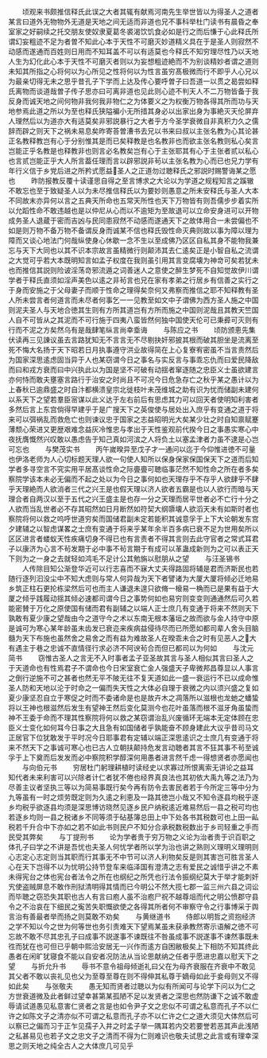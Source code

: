 <!-- { "loadSidebar": true } -->
　　顷观来书颇推信释氏此误之大者其辄有献焉河南先生举世皆以为得圣人之道者某言曰道外无物物外无道是天地之间无适而非道也兄不事科举杜门读书有晨昏之奉室家之好嗣续之托交朋友使奴隶夏葛冬裘渴饮饥食必如是行之而后慊于心此释氏所谓幻妄粗迹不足为者曽不知此心本于天性不可磨灭妙道精义具在于是圣人则寂然不动感而遂通而百姓则日用而不知耳盖不可以有适莫也今释氏不知穷理尽性乃以天地人生为幻化此心本于天性不可磨灭者则以为妄想粗迹絶而不为别谈精妙者谓之道则未知其所指之心将何以为心所见之性将何以为性言虽穷髙极微而行不即乎人心兄以为最亲切得无未之思乎昔孔子下学而上达及传心要呼曽子曰吾道一以贯之曷尝如释氏离物而谈道哉曽子传子思亦曰可离非道也见此则心迹不判天人不二万物皆备于我反身而诚天地之间何物非我何我非物仁之为体要义之为权衡万物各得其所而功与天地参焉此道之所以为至也释氏狭隘褊小无所措其身必以出家出身为事絶灭天伦屏弃人理然后以为道亦大有适莫矣非邪説暴行之大者乎方今圣学衰微自非真积力久之儒辞而辟之则天下之祸未易息矣昨寄荅曽漕书去兄以书来曰叔以主张名教为心其论甚正名教释教岂有心于分别惟其是而已矣释教是也名教非也而欲主张名教则私心矣言岂能正乎名教是也释教非也则言必名教矣岂有心于主张耶其有心于主张者贰以私心也言贰岂能正乎大人所言葢任理而言以辟邪説非茍以主张名教为心而已也兄力学有年行义信于乡党后进之所矜式愿益圣人之正道勿过聴释氏之邪説时赐警诲某之愿也
　　昨防报教反覆十读谨思自得之至言博求之大论以为学道之规程知言之蹊辙不敢忘也至于致疑圣人以为未尽推信释氏以为要妙则愚意之所未安释氏与圣人大本不同故末亦异何以言之五典天所命也五常天所性也天下万物皆有则吾儒步步着实所以允蹈性命不敢违越也是以仲尼从心而以不逾矩为至故退可以立命安身进可以开物成务圣人退蔵于密而吉凶与民同患寂然不动感而遂通天下之故体用合一未尝偏也不如是则万物不备万物不备谓反身而诚某不信也释氏毁性命灭典则故以事为障以理为障而又谈心地法门何哉纵使身心休歇一念不生以至成佛乃区区自私其身不能物我兼忘与天下大同也以其不识本宗故言虽精微行则颠沛其去仁逺矣正是小智自私之流谓之大觉可乎若大本既明知言如孟子权度在我则虽引用其言变腐壊为神竒可矣若犹未也而推信其説则险诐淫荡竒邪流遁之词善迷人之意使之醉生梦死不自知觉故伊川谓学者于释氏直须如淫声美色以逺之非茍言也兄在家有孝弟之行居乡有信善之实行之于身而安施之于父母妻子而顺于性命之理得矣奈何又弗察而推信之耶不知释教有圣人所未尝言者何道言而未尽者何事乞一一见教至如文中子谓佛为西方圣人施之中国则泥夫圣人与天地合徳其生则有方所其道岂有方所而施之中国则泥哉且其教天竺国人自不可皆从之其泥而不可行施于四夷八蛮皆然何独中国使天伦可已秉彛可灭则有行而不泥之方矣然乌有是哉肆笔纵言尚幸埀诲
　　与陈应之书
　　顷防颁恵先集伏读再三见諌议虽去言路犹知无不言言无不尽剔抉奸邪披其根而破其胆坐是流离至死不悔大名扬于天下昭若日月执事遵守洪业故得简在上心复寮宥密虽不当言责然后为国家深思逺虑固当异于人也某窃谓今日之事名与实反言与事乖忘仇而曰爱民降敌而曰和戎方衰而曰中兴执此以为国是坚不可破有动揺者窜逐随之忠臣义士虽欲建言亦何恃而敢夫壅塞言路行于治安之时尚且不可况今日危急存亡之秋乎某之愚计以为上春秋已逾鼎盛之时自汴都横溃皇宗北徙枝叶未茂维城之助有识为忧而储副未建何以系天下之望若羣臣宻谋以此义达于左右前后有思虑其力可以回天者使明知利害者多然后言上东宫倘得早建乎于是广搜天下之英俊使与居处出入庶乎有变通之道于将来可以弭祸乱而救危亡也则谏议忠于国家之志益昭明光大矣某少壮之时自知禀赋蹇薄颓心荣进又更歴艰难念益灰冷惟忠与孝出于天性鉴观前代揆今日之事愚实寒心中夜抚膺慨然兴叹敢以愚虑告于知己真如河滨之人将负土以塞孟津者力虽不逮是心岂可忘也
　　与樊茂实书
　　丙午嵗暌异至戊子才一通问以迄于今仰惟进徳不可量也伊洛老师为人心切标题天理人欲一句使人知所以保身保家保国保天下之道而后知学者多寻空言不究实用平居髙谈性命之际亹亹可聴临事茫然不知性命之所在者多矣察院学该本未必无偏而不起之处以为今日之事何如也天理存乎不存乎人欲肆乎不肆乎天理絶而人欲消者三代之兴王是也假天理以济人欲者五霸是也以人欲行而暗与天理合者自两汉以至于五代之兴王盛主是也存一分之天理而居平世者必不亡行十分之人欲而当乱世者必不存其昭然如日月断然如符契大纲隳壊人欲滔天未有如斯时者也察院将何以救之呜呼世道穷矣而国储君副未定若能积其诚意孚于上下大论朝发东宫夕建辅之以智虑谋畧之士庶有变通于将来乎某年余半百多病已衰不足为世用矣所以区区进言者蝼蚁天性疾痛切身不得已也有言责者不得其言则去此守官者之常式耳君子以康济为心言不茍发期于必中事不茍言期于有成可以革蛊成新则为之可以表正天下则为之一身之去就轻如鸿毛不足计公其勉旃以慰朋从之望
　　与汪圣锡书
　　人传除目知公渐登华近可以行志喜而不寐大丈夫得路固将辅是君而济斯民也若随行逐列汩没尘中不知大虑则与常人何异哉为天下者譬诸为大厦大厦将倾必迁地易乡筑正柱石更抡栋梁然后可也而主人谦退未遑只欲脩一榱易一桷而已是果有益于大厦之倾乎践履动揺其倾必速都司谓今日之事势何如也易穷则变变则通通然后可久若能密賛于万化之原使国有储而君有副辅之以端人正士庶几有变通于将来不然则天下孰敢有夏少康之望哉由今之道守今之术以东南无根本藩垣之故而欲与金人持守中原是诚可为寒心某年龄虽未齿发已衰迩来疾病益侵待尽而已所愿如都司辈人舍头目脑髓为天下布施也虽然舍之易舍之而有益为难故圣人在暌乖未合之时有见恶人之大有遇主于巷之忠诚不直情径行求必济不阿谀茍合而但已都司以为何如
　　与沈元简书
　　窃惟古圣人之言无不入时事者孟子亚圣故其言与圣人相似其言曰圣人之于天道命也有性焉君子不谓命也今日宋室衰亡金人强盛天子卑微邦昌尊显以人事言之倒行逆施不可之甚者也然无平不陂无往不复天道如此一盛一衰运行不已以成命惟圣人防和天地以沦于时命之一偏而失天性之大体必自理于衰微之内以须兴盛之复如夏少康坚忍自立于寒促之时而不委诸命是也是故卉木之凋落所以滋根也龙虵之蟠蛰将以王神也根滋然后发生有望神王然后变化莫测今也花叶虽落而根不滋牙角虽蛰而神不王委于命而不理其性察院将何以救之某窃谓治乱兴废循环无端本无定体顾在忠臣义士变化如何耳今日事之大且急有如国储者乎孰能奋不顾身建此大议乎昔司马文正居官下位犹敢发于平时况今日耶事君有定辅以端正深思逺识之士庶几有变通于将来不然天下之事诚可寒心也已古人立朝扶颠持危发言动聴者其言不狂其事不茍至诚孚于上下奠而后发发而必中察院积学醇深何用愚者进言然千虑一得想贤者亦愿闻也
　　与向伯元书
　　穷居杜门躬理耕植时读经史以求寡过所恨离索无讲论之益耳知代者未来利害可以兴除者计仁者犹不倦也经界真良法也其初依大禹九等之法乃为尽善主议者坚执三等以为简易事既行矣今再有防令去害民者若于今所定三等中分为九等虽有一时之烦劳既定则为久逺之利恵及一路其徳岂小哉又不知令逐县均税乎逐乡均税乎欲逐县均须是深思博访晓然见逐乡民户纳税逺近难易然后一县之税可均也若逐乡均则一县之税诸乡不同等须于砧基簿总田上中下处各书其税数可也上田一畆税若千升合中下亦如之若不如此书则民户不知分合承税数税数出于乡司轻重之手而民受其弊矣
　　与丁提刑书
　　论为学者贵于穷万物之义论为治者贵于识百职之体孔子曰学之不讲是吾忧也夫圣人何忧学者所以学为治也讲之熟则义理明义理明则心志定心志定则当其职而行其事无不中节可以济人利物矣反是则其害岂可胜言圣人心在天下岂得不以为忧明公持节登车来临泽国有澄清之志有爱民之诚惜乎讲之不素未得宪台之体也宪台者法令之所在也纲纪之所凭也行法令振纲纪莫大于举才能刺奸宄使盗贼屏息不敢作刑狱清明得其情而已今明公不然大揽七郡一监三州六县之词讼而毕聴之窃恐失其职也古人有言曰庖人虽不治庖尸祝不越尊俎而代之明公愤郡守县令之不治哀在下细民之寃苦失职慨欲使之各得其所者何不审察守令之行事博采于舆言治有善最者举而扬之则莫敢不劝矣
　　与黄继道书
　　侍郎以明哲之资抱经济之学不知以今之世为何等世也务引责难天下望焉某虽未获承教然寄示语解之徳不可忘故不敢不尽其忠孔子曰成事不説遂事不谏既往不咎虽成事不説遂事不谏然事既未徃而犹在也可但已乎朝中熙洽安居无一兴作而逺方自困敝极矣上下相防不知其终此愚者在闲旷犹寝食不能以自安者况防法从当论思献纳之任者乎愿进忠嘉以慰天下之望
　　与折允升书
　　辱书不意令祖母倾逝礼曰父在为母齐衰服在齐衰中不敢见其父者不敢以丧礼见也父为至尊至尊在则不得伸其私尊于嫡母如此于妾母则又不得如此矣
　　与张敬夫
　　愚无知而贤者过聴以为似有所闻可与论学下问以为仁之方世衰道微及此者鲜过望幸甚第某孤陋不足以发贤者之深思也然防谦下之诚不敢虚辱请试道愚见私意害仁贤者之言是也如令尹子文之忠似不可谓之私意而孔子不以仁许之如陈文子之清亦似不可谓之私意而孔子亦不以仁许之仁之道大须见大体然后可以察已之偏而习于正乍见孺子入井之时孟子举一隅耳若内交若要誉若恶其声此浅陋之私甚易见也若子文之忠文子之清而不得为仁则难识也敬夫试思之此言或有理幸深思之则天地之纯全古人之大体庶几可见乎
